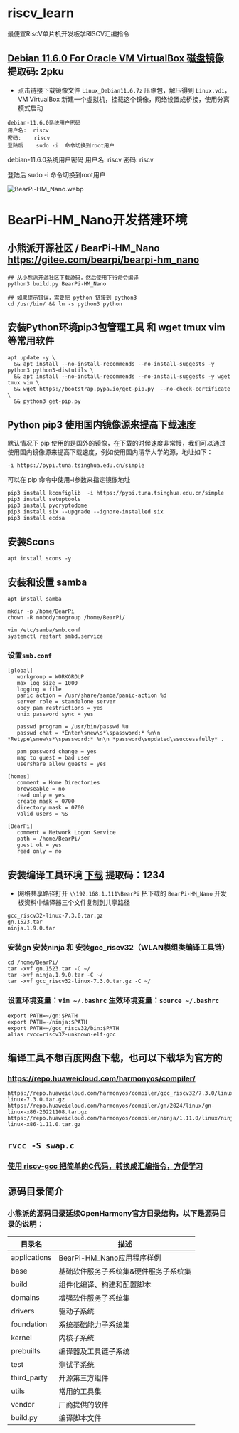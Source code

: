 # riscv_learn
最便宜RiscV单片机开发板学RISCV汇编指令

## [Debian 11.6.0 For Oracle VM VirtualBox 磁盘镜像](https://pan.baidu.com/s/1qik1PwvvpS8kNKIJ_LJTGg?pwd=2pku)  提取码: 2pku
- 点击链接下载镜像文件 `Linux_Debian11.6.7z` 压缩包，解压得到 `Linux.vdi`，VM VirtualBox 新建一个虚拟机，挂载这个镜像，网络设置成桥接，使用分离模式启动
```
debian-11.6.0系统用户密码
用户名:  riscv
密码:    riscv
登陆后    sudo -i  命令切换到root用户
```
debian-11.6.0系统用户密码
用户名:  riscv
密码:    riscv

登陆后    sudo -i  命令切换到root用户

![BearPi-HM_Nano.webp][1]
# BearPi-HM_Nano开发搭建环境  
## 小熊派开源社区 / BearPi-HM_Nano https://gitee.com/bearpi/bearpi-hm_nano
```
## 从小熊派开源社区下载源码，然后使用下行命令编译
python3 build.py BearPi-HM_Nano

## 如果提示错误，需要把 python 链接到 python3
cd /usr/bin/ && ln -s python3 python
```

## 安装Python环境pip3包管理工具 和 wget tmux vim 等常用软件
```
apt update -y \
  && apt install --no-install-recommends --no-install-suggests -y python3 python3-distutils \
  && apt install --no-install-recommends --no-install-suggests -y wget tmux vim \
  && wget https://bootstrap.pypa.io/get-pip.py  --no-check-certificate  \
  && python3 get-pip.py
```

## Python pip3 使用国内镜像源来提高下载速度
默认情况下 pip 使用的是国外的镜像，在下载的时候速度非常慢，我们可以通过使用国内镜像源来提高下载速度，例如使用国内清华大学的源，地址如下：

	-i https://pypi.tuna.tsinghua.edu.cn/simple

可以在 pip 命令中使用-i参数来指定镜像地址

	pip3 install kconfiglib  -i https://pypi.tuna.tsinghua.edu.cn/simple
	pip3 install setuptools
	pip3 install pycryptodome
	pip3 install six --upgrade --ignore-installed six
	pip3 install ecdsa

## 安装Scons

	apt install scons -y

## 安装和设置 samba
```
apt install samba

mkdir -p /home/BearPi
chown -R nobody:nogroup /home/BearPi/

vim /etc/samba/smb.conf
systemctl restart smbd.service
```

### 设置`smb.conf`

```
[global]
   workgroup = WORKGROUP
   max log size = 1000
   logging = file
   panic action = /usr/share/samba/panic-action %d
   server role = standalone server
   obey pam restrictions = yes
   unix password sync = yes

   passwd program = /usr/bin/passwd %u
   passwd chat = *Enter\snew\s*\spassword:* %n\n *Retype\snew\s*\spassword:* %n\n *password\supdated\ssuccessfully* .

   pam password change = yes
   map to guest = bad user
   usershare allow guests = yes

[homes]
   comment = Home Directories
   browseable = no
   read only = yes
   create mask = 0700
   directory mask = 0700
   valid users = %S

[BearPi]
   comment = Network Logon Service
   path = /home/BearPi/
   guest ok = yes
   read only = no
```

## 安装编译工具环境 [下载](https://pan.baidu.com/s/1bp2ypAfH2HaNPTY2KwEhEA) 提取码：1234
- 网络共享路径打开 `\\192.168.1.111\BearPi` 把下载的 `BearPi-HM_Nano` 开发板资料中编译器三个文件复制到共享路径
```
gcc_riscv32-linux-7.3.0.tar.gz
gn.1523.tar
ninja.1.9.0.tar
```
### 安装gn 安装ninja 和 安装gcc_riscv32（WLAN模组类编译工具链）
```
cd /home/BearPi/
tar -xvf gn.1523.tar -C ~/
tar -xvf ninja.1.9.0.tar -C ~/
tar -xvf gcc_riscv32-linux-7.3.0.tar.gz -C ~/
```

### 设置环境变量：`vim ~/.bashrc`   生效环境变量：`source ~/.bashrc`
```
export PATH=~/gn:$PATH
export PATH=~/ninja:$PATH
export PATH=~/gcc_riscv32/bin:$PATH
alias rvcc=riscv32-unknown-elf-gcc
```

## 编译工具不想百度网盘下载，也可以下载华为官方的
### https://repo.huaweicloud.com/harmonyos/compiler/

```
https://repo.huaweicloud.com/harmonyos/compiler/gcc_riscv32/7.3.0/linux/gcc_riscv32-linux-7.3.0.tar.gz
https://repo.huaweicloud.com/harmonyos/compiler/gn/2024/linux/gn-linux-x86-20221108.tar.gz
https://repo.huaweicloud.com/harmonyos/compiler/ninja/1.11.0/linux/ninja-linux-x86-1.11.0.tar.gz
```

## `rvcc -S swap.c`
### [使用 riscv-gcc 把简单的C代码，转换成汇编指令，方便学习](https://github.com/hongwenjun/riscv_learn/tree/main/CLang)


## 源码目录简介

### 小熊派的源码目录延续OpenHarmony官方目录结构，以下是源码目录的说明：

| 目录名  | 描述  |
| ------- | ------- |
|applications|BearPi-HM_Nano应用程序样例 |
| base|基础软件服务子系统集&硬件服务子系统集 |
| build|组件化编译、构建和配置脚本 |
| domains|增强软件服务子系统集 |
| drivers|驱动子系统 |
| foundation|系统基础能力子系统集 |
| kernel|内核子系统 |
| prebuilts|编译器及工具链子系统 |
| test|测试子系统 |
| third_party|开源第三方组件 |
| utils|常用的工具集 |
| vendor|厂商提供的软件 |
| build.py|编译脚本文件 |

  [1]: https://262235.xyz/usr/uploads/2023/03/4102201498.webp
